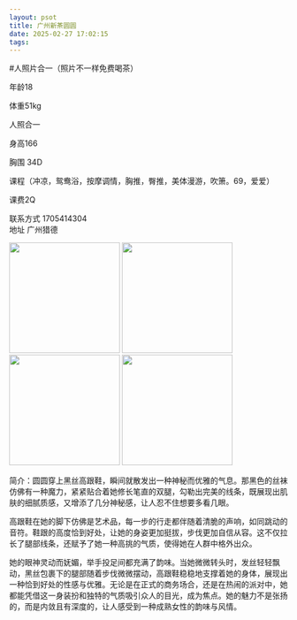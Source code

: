 ```yaml
---
layout: psot
title: 广州新茶圆圆
date: 2025-02-27 17:02:15
tags:
---
```


[//]: # (# 广州佛山新茶（圆圆）)
#人照片合一（照片不一样免费喝茶）

年龄18

体重51kg

人照合一

身高166

胸围 34D

课程（冲凉，鸳鸯浴，按摩调情，胸推，臀推，美体漫游，吹箫。69，爱爱）

课费2Q

联系方式 1705414304  
地址 广州猎德

[//]: # (https://junajax.github.io/TestHexo/images/5.jpg)

<img src="https://junajax.github.io/TestHexo/images/5.jpg" style="height: 200px;">
<img src="https://junajax.github.io/TestHexo/images/6.jpg" style="height: 200px;">
<img src="https://junajax.github.io/TestHexo/images/7.jpg" style="height: 200px;">
<img src="https://junajax.github.io/TestHexo/images/8.jpg" style="height: 200px;">





简介：圆圆穿上黑丝高跟鞋，瞬间就散发出一种神秘而优雅的气息。那黑色的丝袜仿佛有一种魔力，紧紧贴合着她修长笔直的双腿，勾勒出完美的线条，既展现出肌肤的细腻质感，又增添了几分神秘感，让人忍不住想要多看几眼。

高跟鞋在她的脚下仿佛是艺术品，每一步的行走都伴随着清脆的声响，如同跳动的音符。鞋跟的高度恰到好处，让她的身姿更加挺拔，步伐更加自信从容。这不仅拉长了腿部线条，还赋予了她一种高挑的气质，使得她在人群中格外出众。

她的眼神灵动而妩媚，举手投足间都充满了韵味。当她微微转头时，发丝轻轻飘动，黑丝包裹下的腿部随着步伐微微摆动，高跟鞋稳稳地支撑着她的身体，展现出一种恰到好处的性感与优雅。无论是在正式的商务场合，还是在热闹的派对中，她都能凭借这一身装扮和独特的气质吸引众人的目光，成为焦点。她的魅力不是张扬的，而是内敛且有深度的，让人感受到一种成熟女性的韵味与风情。
